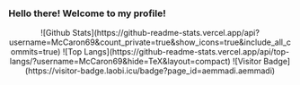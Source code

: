 ### Hello there! Welcome to my profile!

<p align="center">
	![Github Stats](https://github-readme-stats.vercel.app/api?username=McCaron69&count_private=true&show_icons=true&include_all_commits=true)
	![Top Langs](https://github-readme-stats.vercel.app/api/top-langs/?username=McCaron69&hide=TeX&layout=compact)
	![Visitor Badge](https://visitor-badge.laobi.icu/badge?page_id=aemmadi.aemmadi)
</p>